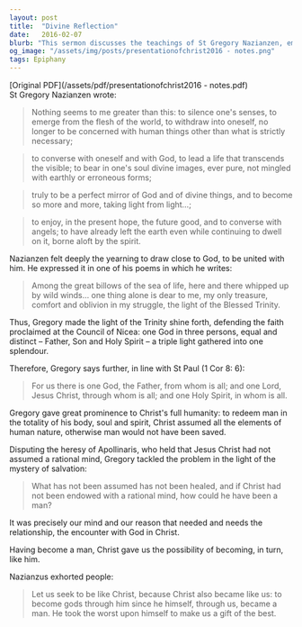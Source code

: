 ```yaml
---
layout: post
title:  "Divine Reflection"
date:   2016-02-07
blurb: "This sermon discusses the teachings of St Gregory Nazianzen, emphasizing the importance of introspection and connection with God. It highlights the belief in the Trinity and the full humanity of Christ. The sermon encourages us to strive to be like Christ, as he became like us."
og_image: "/assets/img/posts/presentationofchrist2016 - notes.png"
tags: Epiphany
---
```

[Original PDF](/assets/pdf/presentationofchrist2016 - notes.pdf)    
St Gregory Nazianzen wrote:

> Nothing seems to me greater than this: to silence one's senses, to emerge from the flesh of the world, to withdraw into oneself, no longer to be concerned with human things other than what is strictly necessary;

> to converse with oneself and with God, to lead a life that transcends the visible; to bear in one's soul divine images, ever pure, not mingled with earthly or erroneous forms;

> truly to be a perfect mirror of God and of divine things, and to become so more and more, taking light from light…;

> to enjoy, in the present hope, the future good, and to converse with angels; to have already left the earth even while continuing to dwell on it, borne aloft by the spirit.

Nazianzen felt deeply the yearning to draw close to God, to be united with him. He expressed it in one of his poems in which he writes:

> Among the great billows of the sea of life, here and there whipped up by wild winds… one thing alone is dear to me, my only treasure, comfort and oblivion in my struggle, the light of the Blessed Trinity.

Thus, Gregory made the light of the Trinity shine forth, defending the faith proclaimed at the Council of Nicea: one God in three persons, equal and distinct – Father, Son and Holy Spirit – a triple light gathered into one splendour.

Therefore, Gregory says further, in line with St Paul (1 Cor 8: 6): 

> For us there is one God, the Father, from whom is all; and one Lord, Jesus Christ, through whom is all; and one Holy Spirit, in whom is all.

Gregory gave great prominence to Christ's full humanity: to redeem man in the totality of his body, soul and spirit, Christ assumed all the elements of human nature, otherwise man would not have been saved.

Disputing the heresy of Apollinaris, who held that Jesus Christ had not assumed a rational mind, Gregory tackled the problem in the light of the mystery of salvation:

> What has not been assumed has not been healed, and if Christ had not been endowed with a rational mind, how could he have been a man?

It was precisely our mind and our reason that needed and needs the relationship, the encounter with God in Christ.

Having become a man, Christ gave us the possibility of becoming, in turn, like him.

Nazianzus exhorted people:

> Let us seek to be like Christ, because Christ also became like us: to become gods through him since he himself, through us, became a man. He took the worst upon himself to make us a gift of the best.
